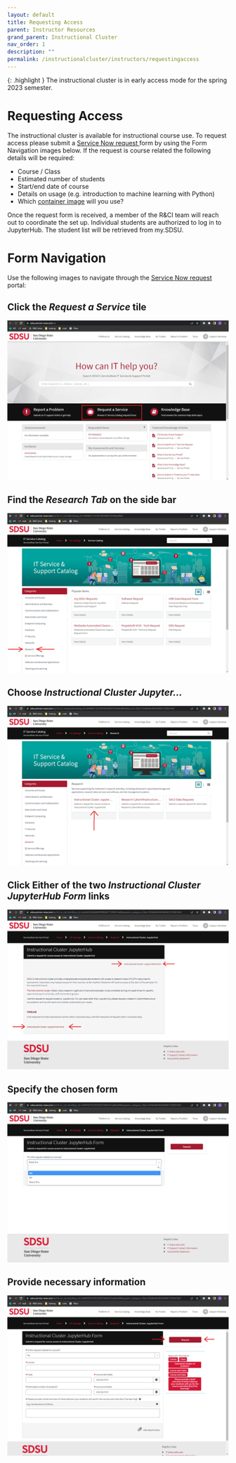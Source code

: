 ```yaml
---
layout: default
title: Requesting Access
parent: Instructor Resources
grand_parent: Instructional Cluster
nav_order: 1
description: ""
permalink: /instructionalcluster/instructors/requestingaccess
---
```


{: .highlight }
The instructional cluster is in early access mode for the spring 2023 semester.

# Requesting Access

The instructional cluster is available for instructional course use. To request access please submit a <a href="https://sdsu.service-now.com/sp" target="_blank">Service Now request </a> form by using the Form Navigation images below. If the request is course related the following details will be required:

- Course / Class
- Estimated number of students
- Start/end date of course
- Details on usage (e.g. introduction to machine learning with Python)
- Which [container image](/instructionalcluster/images) will you use?


Once the request form is received, a member of the R&CI team will reach out to coordinate the set up. Individual students are authorized to log in to JupyterHub. The student list will be retrieved from my.SDSU.

# Form Navigation

Use the following images to navigate through the <a href="https://sdsu.service-now.com/sp" target="_blank">Service Now request</a> portal:

## Click the *Request a Service* tile

![servicenow.sdsu.edu/sp](/images/instructionalcluster/servicenow1.png "servicenow.sdsu.edu/sp")

## Find the *Research Tab* on the side bar

![Research Tab](/images/instructionalcluster/servicenow2.png "Click 'Research Tab'")

## Choose *Instructional Cluster Jupyter...*

![Instructional Cluster Jupyter...](/images/instructionalcluster/servicenow3.png "Click 'Instructional Cluster Jupyter...'")

## Click Either of the two *Instructional Cluster JupyterHub Form* links

![Instructional Cluster JupyterHub Form](/images/instructionalcluster/servicenow4.png "Click Either 'Instructional Cluster JupyterHub Form' links")

## Specify the chosen form

![Is Related to Course?](/images/instructionalcluster/servicenow5.png "Choose Appropriate Form")

## Provide necessary information

![Yes](/images/instructionalcluster/servicenow6.png "Example of Course-Related Form")
